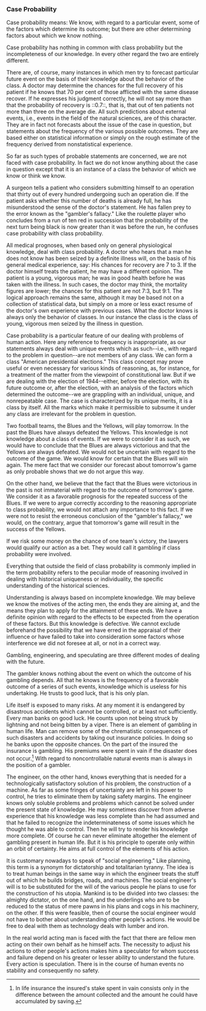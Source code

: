 ### Case Probability

Case probability means: We know, with regard to a particular event, some of the factors which determine its outcome; but there are other determining factors about which we know nothing.

Case probability has nothing in common with class probability but the incompleteness of our knowledge. In every other regard the two are entirely different.

There are, of course, many instances in which men try to forecast particular future event on the basis of their knowledge about the behavior of the class. A doctor may determine the chances for the full recovery of his patient if he knows that 70 per cent of those afflicted with the same disease recover. If he expresses his judgment correctly, he will not say more than that the probability of recovery is ::0.7::, that is, that out of ten patients not more than three on the average die. All such predictions about external events, i.e., events in the field of the natural sciences, are of this character. They are in fact not forecasts about the issue of the case in question, but statements about the frequency of the various possible outcomes. They are based either on statistical information or simply on the rough estimate of the frequency derived from nonstatistical experience.

So far as such types of probable statements are concerned, we are not faced with case probability. In fact we do not know anything about the case in question except that it is an instance of a class the behavior of which we know or think we know.

A surgeon tells a patient who considers submitting himself to an operation that thirty out of every hundred undergoing such an operation die. If the patient asks whether this number of deaths is already full, he has misunderstood the sense of the doctor's statement. He has fallen prey to the error known as the "gambler's fallacy." Like the roulette player who concludes from a run of ten red in succession that the probability of the next turn being black is now greater than it was before the run, he confuses case probability with class probability.

All medical prognoses, when based only on general physiological knowledge, deal with class probability. A doctor who hears that a man he does not know has been seized by a definite illness will, on the basis of his general medical experience, say: His chances for recovery are 7 to 3. If the doctor himself treats the patient, he may have a different opinion. The patient is a young, vigorous man; he was in good health before he was taken with the illness. In such cases, the doctor may think, the mortality figures are lower; the chances for this patient are not 7:3, but 9:1. The logical approach remains the same, although it may be based not on a collection of statistical data, but simply on a more or less exact resume of the doctor's own experience with previous cases. What the doctor knows is always only the behavior of classes. In our instance the class is the class of young, vigorous men seized by the illness in question.

Case probability is a particular feature of our dealing with problems of human action. Here any reference to frequency is inappropriate, as our statements always deal with unique events which as such--i.e., with regard to the problem in question--are not members of any class. We can form a class "American presidential elections." This class concept may prove useful or even necessary for various kinds of reasoning, as, for instance, for a treatment of the matter from the viewpoint of constitutional law. But if we are dealing with the election of 1944--either, before the election, with its future outcome or, after the election, with an analysis of the factors which determined the outcome--we are grappling with an individual, unique, and nonrepeatable case. The case is characterized by its unique merits, it is a class by itself. All the marks which make it permissible to subsume it under any class are irrelevant for the problem in question.

Two football teams, the Blues and the Yellows, will play tomorrow. In the past the Blues have always defeated the Yellows. This knowledge is not knowledge about a class of events. If we were to consider it as such, we would have to conclude that the Blues are always victorious and that the Yellows are always defeated. We would not be uncertain with regard to the outcome of the game. We would know for certain that the Blues will win again. The mere fact that we consider our forecast about tomorrow's game as only probable shows that we do not argue this way.

On the other hand, we believe that the fact that the Blues were victorious in the past is not immaterial with regard to the outcome of tomorrow's game. We consider it as a favorable prognosis for the repeated success of the Blues. If we were to argue correctly according to the reasoning appropriate to class probability, we would not attach any importance to this fact. If we were not to resist the erroneous conclusion of the "gambler's fallacy," we would, on the contrary, argue that tomorrow's game will result in the success of the Yellows.

If we risk some money on the chance of one team's victory, the lawyers would qualify our action as a bet. They would call it gambling if class probability were involved.

Everything that outside the field of class probability is commonly implied in the term probability refers to the peculiar mode of reasoning involved in dealing with historical uniqueness or individuality, the specific understanding of the historical sciences.

Understanding is always based on incomplete knowledge. We may believe we know the motives of the acting men, the ends they are aiming at, and the means they plan to apply for the attainment of these ends. We have a definite opinion with regard to the effects to be expected from the operation of these factors. But this knowledge is defective. We cannot exclude beforehand the possibility that we have erred in the appraisal of their influence or have failed to take into consideration some factors whose interference we did not foresee at all, or not in a correct way.

Gambling, engineering, and speculating are three different modes of dealing with the future.

The gambler knows nothing about the event on which the outcome of his gambling depends. All that he knows is the frequency of a favorable outcome of a series of such events, knowledge which is useless for his undertaking. He trusts to good luck, that is his only plan.

Life itself is exposed to many risks. At any moment it is endangered by disastrous accidents which cannot be controlled, or at least not sufficiently. Every man banks on good luck. He counts upon not being struck by lightning and not being bitten by a viper. There is an element of gambling in human life. Man can remove some of the chrematistic consequences of such disasters and accidents by taking out insurance policies. In doing so he banks upon the opposite chances. On the part of the insured the insurance is gambling. His premiums were spent in vain if the disaster does not occur.[^2] With regard to noncontrollable natural events man is always in the position of a gambler.

[^2]: In life insurance the insured's stake spent in vain consists only in the difference between the amount collected and the amount he could have accumulated by saving.

The engineer, on the other hand, knows everything that is needed for a technologically satisfactory solution of his problem, the construction of a machine. As far as some fringes of uncertainty are left in his power to control, he tries to eliminate them by taking safety margins. The engineer knows only soluble problems and problems which cannot be solved under the present state of knowledge. He may sometimes discover from adverse experience that his knowledge was less complete than he had assumed and that he failed to recognize the indeterminateness of some issues which he thought he was able to control. Then he will try to render his knowledge more complete. Of course he can never eliminate altogether the element of gambling present in human life. But it is his principle to operate only within an orbit of certainty. He aims at full control of the elements of his action.

It is customary nowadays to speak of "social engineering." Like planning, this term is a synonym for dictatorship and totalitarian tyranny. The idea is to treat human beings in the same way in which the engineer treats the stuff out of which he builds bridges, roads, and machines. The social engineer's will is to be substituted for the will of the various people he plans to use for the construction of his utopia. Mankind is to be divided into two classes: the almighty dictator, on the one hand, and the underlings who are to be reduced to the status of mere pawns in his plans and cogs in his machinery, on the other. If this were feasible, then of course the social engineer would not have to bother about understanding other people's actions. He would be free to deal with them as technology deals with lumber and iron.

In the real world acting man is faced with the fact that there are fellow men acting on their own behalf as he himself acts. The necessity to adjust his actions to other people's actions makes him a speculator for whom success and failure depend on his greater or lesser ability to understand the future. Every action is speculation. There is in the course of human events no stability and consequently no safety.

